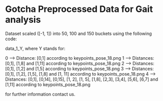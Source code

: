 # Gotcha Preprocessed Data for Gait analysis

Dataset scaled ([-1, 1]) into 50, 100 and 150 buckets using the following code:

data_1_Y, where Y stands for:

0 —> Distance: [0,1] according to keypoints_pose_18.png
1 —> Distances: [0,1], [1,8] and [1,11] according to keypoints_pose_18.png
2 —> Distances: [0,1], [1,2] and [1,5] according to keypoints_pose_18.png
3 —> Distances: [0,1], [1,2], [1,5], [1,8] and [1, 11] according to keypoints_pose_18.png
4 —> Distances: [0,1], [0,14], [0,15], [1, 2], [1, 5], [1,8], [2,3], [3,4], [5,6], [6,7] and [1,11] according to keypoints_pose_18.png

for further information contact us.

